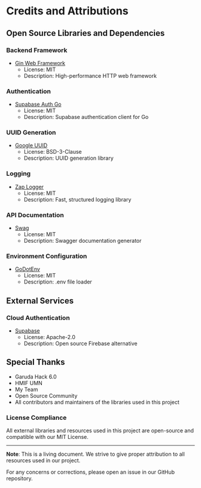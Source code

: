 # Credits and Attributions

## Open Source Libraries and Dependencies

### Backend Framework
- [Gin Web Framework](https://github.com/gin-gonic/gin)
  - License: MIT
  - Description: High-performance HTTP web framework

### Authentication
- [Supabase Auth Go](https://github.com/supabase-community/auth-go)
  - License: MIT
  - Description: Supabase authentication client for Go

### UUID Generation
- [Google UUID](https://github.com/google/uuid)
  - License: BSD-3-Clause
  - Description: UUID generation library

### Logging
- [Zap Logger](https://github.com/uber-go/zap)
  - License: MIT
  - Description: Fast, structured logging library

### API Documentation
- [Swag](https://github.com/swaggo/swag)
  - License: MIT
  - Description: Swagger documentation generator

### Environment Configuration
- [GoDotEnv](https://github.com/joho/godotenv)
  - License: MIT
  - Description: .env file loader

## External Services

### Cloud Authentication
- [Supabase](https://supabase.com/)
  - License: Apache-2.0
  - Description: Open source Firebase alternative

## Special Thanks

- Garuda Hack 6.0
- HMIF UMN
- My Team
- Open Source Community
- All contributors and maintainers of the libraries used in this project

### License Compliance

All external libraries and resources used in this project are open-source and compatible with our MIT License. 

---

**Note**: This is a living document. We strive to give proper attribution to all resources used in our project.

For any concerns or corrections, please open an issue in our GitHub repository. 